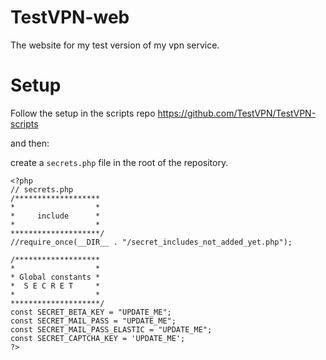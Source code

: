 # TestVPN-web
The website for my test version of my vpn service.

# Setup

Follow the setup in the scripts repo https://github.com/TestVPN/TestVPN-scripts

and then:

create a ``secrets.php`` file in the root of the repository.

```
<?php
// secrets.php
/*******************
*                  *
*     include      *
*                  *
********************/
//require_once(__DIR__ . "/secret_includes_not_added_yet.php");

/*******************
*                  *
* Global constants *
*  S E C R E T     *
*                  *
********************/
const SECRET_BETA_KEY = "UPDATE_ME";
const SECRET_MAIL_PASS = "UPDATE_ME";
const SECRET_MAIL_PASS_ELASTIC = "UPDATE_ME";
const SECRET_CAPTCHA_KEY = 'UPDATE_ME';
?>
```
